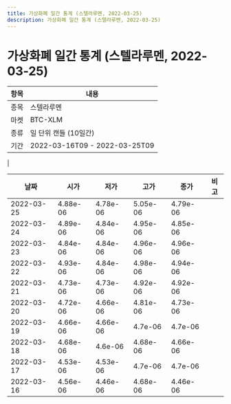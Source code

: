```yaml
---
title: 가상화폐 일간 통계 (스텔라루멘, 2022-03-25)
description: 가상화폐 일간 통계 (스텔라루멘, 2022-03-25)
---
```


가상화폐 일간 통계 (스텔라루멘, 2022-03-25)
===

|항목|내용|
|--|--|
|종목|스텔라루멘|
|마켓|BTC-XLM|
|종류|일 단위 캔들 (10일간)|
|기간|2022-03-16T09 - 2022-03-25T09
|

|날짜|시가|저가|고가|종가|비고|
|--|--|--|--|--|--|
|2022-03-25|4.88e-06|4.78e-06|5.05e-06|4.79e-06|    |
|2022-03-24|4.89e-06|4.84e-06|4.95e-06|4.85e-06|    |
|2022-03-23|4.84e-06|4.84e-06|4.96e-06|4.96e-06|    |
|2022-03-22|4.93e-06|4.84e-06|4.98e-06|4.94e-06|    |
|2022-03-21|4.73e-06|4.73e-06|4.92e-06|4.92e-06|    |
|2022-03-20|4.72e-06|4.66e-06|4.81e-06|4.73e-06|    |
|2022-03-19|4.66e-06|4.66e-06|4.7e-06|4.7e-06|    |
|2022-03-18|4.68e-06|4.6e-06|4.68e-06|4.66e-06|    |
|2022-03-17|4.53e-06|4.53e-06|4.7e-06|4.7e-06|    |
|2022-03-16|4.56e-06|4.46e-06|4.68e-06|4.46e-06|    |
